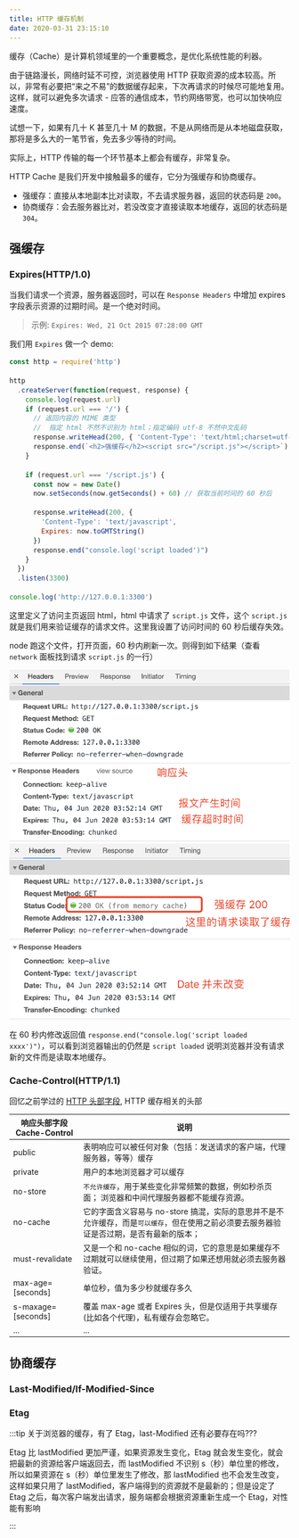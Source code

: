 ```yaml
---
title: HTTP 缓存机制
date: 2020-03-31 23:15:10
---
```


缓存（Cache）是计算机领域里的一个重要概念，是优化系统性能的利器。

由于链路漫长，网络时延不可控，浏览器使用 HTTP 获取资源的成本较高。所以，非常有必要把“来之不易”的数据缓存起来，下次再请求的时候尽可能地复用。这样，就可以避免多次请求 - 应答的通信成本，节约网络带宽，也可以加快响应速度。

试想一下，如果有几十 K 甚至几十 M 的数据，不是从网络而是从本地磁盘获取，那将是多么大的一笔节省，免去多少等待的时间。

实际上，HTTP 传输的每一个环节基本上都会有缓存，非常复杂。

HTTP Cache 是我们开发中接触最多的缓存，它分为强缓存和协商缓存。

- 强缓存：直接从本地副本比对读取，不去请求服务器，返回的状态码是 `200`。
- 协商缓存：会去服务器比对，若没改变才直接读取本地缓存，返回的状态码是 `304`。

## 强缓存

### Expires(HTTP/1.0)

当我们请求一个资源，服务器返回时，可以在 `Response Headers` 中增加 expires 字段表示资源的过期时间。是一个绝对时间。

> 示例: `Expires: Wed, 21 Oct 2015 07:28:00 GMT`

我们用 `Expires` 做一个 demo:

```js
const http = require('http')

http
  .createServer(function(request, response) {
    console.log(request.url)
    if (request.url === '/') {
      // 返回内容的 MIME 类型
      //  指定 html 不然不识别为 html；指定编码 utf-8 不然中文乱码
      response.writeHead(200, { 'Content-Type': 'text/html;charset=utf-8' })
      response.end(`<h2>强缓存</h2><script src="/script.js"></script>`)
    }

    if (request.url === '/script.js') {
      const now = new Date()
      now.setSeconds(now.getSeconds() + 60) // 获取当前时间的 60 秒后

      response.writeHead(200, {
        'Content-Type': 'text/javascript',
        Expires: now.toGMTString()
      })
      response.end("console.log('script loaded')")
    }
  })
  .listen(3300)

console.log('http://127.0.0.1:3300')
```

这里定义了访问主页返回 html，html 中请求了 `script.js` 文件，这个 `script.js` 就是我们用来验证缓存的请求文件。这里我设置了访问时间的 60 秒后缓存失效。

node 跑这个文件，打开页面，60 秒内刷新一次。则得到如下结果（查看 `network` 面板找到请求 `script.js` 的一行）

<div class='flex-img'>

![](../../assets/http/series/cache/expires1.png)
![](../../assets/http/series/cache/expires2.png)

</div>

在 60 秒内修改返回值 `response.end("console.log('script loaded xxxx')")`，可以看到浏览器输出的仍然是 `script loaded` 说明浏览器并没有请求新的文件而是读取本地缓存。

### Cache-Control(HTTP/1.1)

回忆之前学过的 [HTTP 头部字段](./http-message.md), HTTP 缓存相关的头部

| 响应头部字段 Cache-Control | 说明                                                                                                                                     |
| -------------------------- | ---------------------------------------------------------------------------------------------------------------------------------------- |
| public                     | 表明响应可以被任何对象（包括：发送请求的客户端，代理服务器，等等）缓存                                                                   |
| private                    | 用户的本地浏览器才可以缓存                                                                                                               |
| no-store                   | `不允许缓存`，用于某些变化非常频繁的数据，例如秒杀页面； 浏览器和中间代理服务器都不能缓存资源。                                          |
| no-cache                   | 它的字面含义容易与 no-store 搞混，实际的意思并不是不允许缓存，而是`可以缓存`，但在使用之前必须要去服务器验证是否过期，是否有最新的版本； |
| must-revalidate            | 又是一个和 no-cache 相似的词，它的意思是如果缓存不过期就可以继续使用，但过期了如果还想用就必须去服务器验证。                             |
| max-age=[seconds]          | 单位秒，值为多少秒就缓存多久                                                                                                             |
| s-maxage=[seconds]         | 覆盖 max-age 或者 Expires 头，但是仅适用于共享缓存(比如各个代理)，私有缓存会忽略它。                                                     |
| ...                        | ...                                                                                                                                      |

## 协商缓存

### Last-Modified/If-Modified-Since

### Etag

:::tip 关于浏览器的缓存，有了 Etag，last-Modified 还有必要存在吗???

Etag 比 lastModified 更加严谨，如果资源发生变化，Etag 就会发生变化，就会把最新的资源给客户端返回去，而 lastModified 不识别 s（秒）单位里的修改，所以如果资源在 s（秒）单位里发生了修改，那 lastModified 也不会发生改变，这样如果只用了 lastModified，<span class='orange'>客户端得到的资源就不是最新的</span>；但是设定了 Etag 之后，每次客户端发出请求，服务端都会根据资源重新生成一个 Etag，对性能有影响

:::
